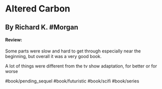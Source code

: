 # Altered Carbon
## By Richard K. #Morgan
#### Review:
Some parts were slow and hard to get through especially near the beginning,
but overall it was a very good book.

A lot of things were different from the tv show adaptation, for better or for worse

#book/pending_sequel 
#book/futuristic #book/scifi #book/series 